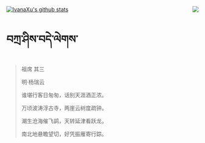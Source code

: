 [![IvanaXu's github stats](https://github-readme-stats.vercel.app/api?username=IvanaXu&show_icons=true&theme=vue-dark)](https://github.com/anuraghazra/github-readme-stats)
<img align="right" src="https://github-readme-stats.vercel.app/api/top-langs/?username=IvanaXu&langs_count=3&theme=graywhite" />
# བཀྲ་ཤིས་བདེ་ལེགས་
> 祖席 其三
>
> 明·杨瑞云
>
> 谁堪行客日匆匆，话别天涯酒正浓。
> 
> 万顷波涛浮古寺，两崖云树度疏钟。
> 
> 潮生沧海催飞鹢，天转延津看跃龙。
> 
> 南北地悬瞻望切，好凭振雁寄行踪。